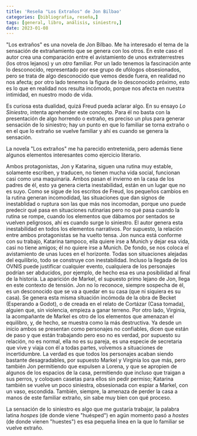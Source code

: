 ```yaml
---
title: 'Reseña "Los Extraños" de Jon Bilbao'
categories: [bibliografia, reseña,] 
tags: [general, libro, análisis, siniestro,]
date: 2023-01-08
---
```


"Los extraños" es una novela de Jon Bilbao. Me ha interesado el tema de la sensación de extrañamiento que se genera con los otros. En este caso el autor crea una comparación entre el avistamiento de unos extraterrestres (los otros lejanos) y un *otro* familiar. Por un lado tenemos la fascinación ante lo desconocido, representado por ese grupo de ufólogos obsesionados, pero se trata de algo desconocido que vemos desde fuera, en realidad no nos afecta; por otro lado tenemos la figura de lo desconocido próximo, esto es lo que en realidad nos resulta incómodo, porque nos afecta en nuestra intimidad, en nuestro modo de vida. 

Es curiosa esta dualidad, quizá Freud pueda aclarar algo. En su ensayo *Lo Siniestro*, intenta aprehender este concepto. Para él no basta con la presentación de algo horrendo o extraño, es preciso un plus para generar sensación de lo siniestro; hay un punto en que lo familiar se torna extraño o en el que lo extraño se vuelve familiar y ahí es cuando se genera la sensación. 

La novela "Los extraños" me ha parecido entretenida, pero además tiene algunos elementos interesantes como ejercicio literario. 

Ambos protagonistas, Jon y Katarina, siguen una rutina muy estable, solamente escriben, y traducen, no tienen mucha vida social, funcionan casi como una maquinaria. Ambos pasan el invierno en la casa de los padres de él, esto ya genera cierta inestabilidad, están en un lugar que no es suyo. Como se sigue de los escritos de Freud, los pequeños cambios en la rutina generan incomodidad, las situaciones que dan signos de inestablidad o ruptura son las que más nos incomodan, porque uno puede predecir qué pasa en situaciones rutinarias pero no qué pasa cuando la rutina se rompe, cuando los elementos que dábamos por sentados se vuelven peligrosos, ahí es cuando surge lo siniestro. El autor genera esta inestabilidad en todos los elementos narrativos. Por supuesto, la relación entre ambos protagonistas se ha vuelto tensa. Jon nunca está conforme con su trabajo, Katarina tampoco, ella quiere irse a Munich y dejar esa vida, casi no tiene amigos; él no quiere irse a Munich. De fondo, se nos coloca el avistamiento de unas luces en el horizonte. Todas son situaciones alejadas del equilibrio, todo se construye con inestabilidad. Incluso la llegada de los OVNIS puede justificar cualquier evento, cualquiera de los personajes podrían ser abducidos, por ejemplo, de hecho esa es una posibilidad al final de la historia. La aparición de Markel, el supuesto primo lejano de Jon, llega en este contexto de tensión. Jon no lo reconoce, siempre sospecha de él, es un desconocido que se va a quedar en su casa (que ni siquiera es su casa). Se genera esta misma situación incómoda de la obra de Becket (Esperando a Godot), o de creada en el relato de Cortázar (Casa tomada), alguien que, sin violencia, empieza a ganar terreno. Por otro lado, Virginia, la acompañante de Markel es otro de los elementos que amenazan el equilibro, y, de hecho, se muestra como la más destructiva. Ya desde un inicio ambos se presentan como personajes no confiables, dicen que están de paso y que están trabajando pero eso no es verdad, por supuesto su relación, no es normal, ella no es su pareja, es una especie de secretaria que vive y viaja con él a todas partes, volvemos a situaciones de incertidumbre. La verdad es que todos los personajes acaban siendo bastante desagradables, por supuesto Markel y Virginia los que más, pero también Jon permitiendo que expulsen a Lorena, y que se apropien de algunos de los espacios de la casa, permitiendo que incluso que traigan a sus perros, y coloquen casetas para ellos sin pedir permiso; Katarina también se vuelve un poco siniestra, obsesionada con espiar a Markel, con un vaso, escondida. También, siempre, la amenaza de perder la casa a manos de este familiar extraño, sin sabe muy bien con qué proceso. 

La sensación de lo siniestro es algo que me gustaría trabajar, la palabra latina *hospes* (de donde viene "huésped") en agún momento pasó a *hostes* (de donde vienen "huestes") es esa pequeña línea en la que lo familiar se vuelve extraño. 
